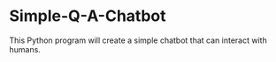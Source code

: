 # Simple-Q-A-Chatbot
This Python program will create a simple chatbot that can interact with humans. 
